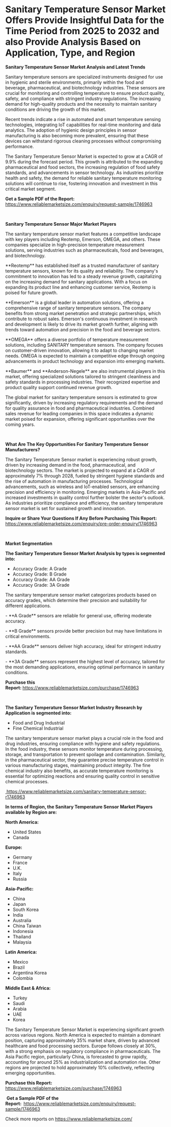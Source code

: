 <p><h1>Sanitary Temperature Sensor Market Offers Provide Insightful Data for the Time Period from 2025 to 2032 and also Provide Analysis Based on Application, Type, and Region</h1></p><p><strong>Sanitary Temperature Sensor Market Analysis and Latest Trends</strong></p>
<p><p>Sanitary temperature sensors are specialized instruments designed for use in hygienic and sterile environments, primarily within the food and beverage, pharmaceutical, and biotechnology industries. These sensors are crucial for monitoring and controlling temperature to ensure product quality, safety, and compliance with stringent industry regulations. The increasing demand for high-quality products and the necessity to maintain sanitary conditions are driving the growth of this market.</p><p>Recent trends indicate a rise in automated and smart temperature sensing technologies, integrating IoT capabilities for real-time monitoring and data analytics. The adoption of hygienic design principles in sensor manufacturing is also becoming more prevalent, ensuring that these devices can withstand rigorous cleaning processes without compromising performance.</p><p>The Sanitary Temperature Sensor Market is expected to grow at a CAGR of 9.9% during the forecast period. This growth is attributed to the expanding pharmaceutical and food sectors, the increasing regulation of food safety standards, and advancements in sensor technology. As industries prioritize health and safety, the demand for reliable sanitary temperature monitoring solutions will continue to rise, fostering innovation and investment in this critical market segment.</p></p>
<p><strong>Get a Sample PDF of the Report:&nbsp;</strong> <a href="https://www.reliablemarketsize.com/enquiry/request-sample/1746963?utm_campaign=3564&utm_medium=2&utm_source=Github&utm_content=ia&utm_term=06042025&utm_id=sanitary-temperature-sensor">https://www.reliablemarketsize.com/enquiry/request-sample/1746963</a></p>
<p>&nbsp;</p>
<p><strong>Sanitary Temperature Sensor Major Market Players</strong></p>
<p><p>The sanitary temperature sensor market features a competitive landscape with key players including Reotemp, Emerson, OMEGA, and others. These companies specialize in high-precision temperature measurement solutions, serving industries such as pharmaceuticals, food and beverages, and biotechnology.</p><p>**Reotemp** has established itself as a trusted manufacturer of sanitary temperature sensors, known for its quality and reliability. The company's commitment to innovation has led to a steady revenue growth, capitalizing on the increasing demand for sanitary applications. With a focus on expanding its product line and enhancing customer service, Reotemp is poised for future growth.</p><p>**Emerson** is a global leader in automation solutions, offering a comprehensive range of sanitary temperature sensors. The company benefits from strong market penetration and strategic partnerships, which contribute to robust sales. Emerson's continuous investment in research and development is likely to drive its market growth further, aligning with trends toward automation and precision in the food and beverage sectors.</p><p>**OMEGA** offers a diverse portfolio of temperature measurement solutions, including SANITARY temperature sensors. The company focuses on customer-driven innovation, allowing it to adapt to changing market needs. OMEGA is expected to maintain a competitive edge through ongoing advancements in product technology and expansion into emerging markets.</p><p>**Baumer** and **Anderson-Negele** are also instrumental players in this market, offering specialized solutions tailored to stringent cleanliness and safety standards in processing industries. Their recognized expertise and product quality support continued revenue growth.</p><p>The global market for sanitary temperature sensors is estimated to grow significantly, driven by increasing regulatory requirements and the demand for quality assurance in food and pharmaceutical industries. Combined sales revenue for leading companies in this space indicates a dynamic market poised for expansion, offering significant opportunities over the coming years.</p></p>
<p>&nbsp;</p>
<p><strong>What Are The Key Opportunities For Sanitary Temperature Sensor Manufacturers?</strong></p>
<p><p>The Sanitary Temperature Sensor market is experiencing robust growth, driven by increasing demand in the food, pharmaceutical, and biotechnology sectors. The market is projected to expand at a CAGR of approximately 7% through 2028, fueled by stringent hygiene standards and the rise of automation in manufacturing processes. Technological advancements, such as wireless and IoT-enabled sensors, are enhancing precision and efficiency in monitoring. Emerging markets in Asia-Pacific and increased investments in quality control further bolster the sector's outlook. As industries prioritize compliance and efficiency, the sanitary temperature sensor market is set for sustained growth and innovation.</p></p>
<p><strong>Inquire or Share Your Questions If Any Before Purchasing This Report:</strong> <a href="https://www.reliablemarketsize.com/enquiry/pre-order-enquiry/1746963?utm_campaign=3564&utm_medium=2&utm_source=Github&utm_content=ia&utm_term=06042025&utm_id=sanitary-temperature-sensor">https://www.reliablemarketsize.com/enquiry/pre-order-enquiry/1746963</a></p>
<p>&nbsp;</p>
<p><strong>Market Segmentation</strong></p>
<p><strong>The Sanitary Temperature Sensor Market Analysis by types is segmented into:</strong></p>
<p><ul><li>Accuracy Grade: A Grade</li><li>Accuracy Grade: B Grade</li><li>Accuracy Grade: AA Grade</li><li>Accuracy Grade: 3A Grade</li></ul></p>
<p><p>The sanitary temperature sensor market categorizes products based on accuracy grades, which determine their precision and suitability for different applications. </p><p>- **A Grade** sensors are reliable for general use, offering moderate accuracy.</p><p>- **B Grade** sensors provide better precision but may have limitations in critical environments.</p><p>- **AA Grade** sensors deliver high accuracy, ideal for stringent industry standards.</p><p>- **3A Grade** sensors represent the highest level of accuracy, tailored for the most demanding applications, ensuring optimal performance in sanitary conditions.</p></p>
<p><strong>Purchase this Report:&nbsp;</strong><a href="https://www.reliablemarketsize.com/purchase/1746963?utm_campaign=3564&utm_medium=2&utm_source=Github&utm_content=ia&utm_term=06042025&utm_id=sanitary-temperature-sensor">https://www.reliablemarketsize.com/purchase/1746963</a></p>
<p>&nbsp;</p>
<p><strong>The Sanitary Temperature Sensor Market Industry Research by Application is segmented into:</strong></p>
<p><ul><li>Food and Drug Industrial</li><li>Fine Chemical Industrial</li></ul></p>
<p><p>The sanitary temperature sensor market plays a crucial role in the food and drug industries, ensuring compliance with hygiene and safety regulations. In the food industry, these sensors monitor temperature during processing, storage, and transportation to prevent spoilage and contamination. Similarly, in the pharmaceutical sector, they guarantee precise temperature control in various manufacturing stages, maintaining product integrity. The fine chemical industry also benefits, as accurate temperature monitoring is essential for optimizing reactions and ensuring quality control in sensitive chemical processes.</p></p>
<p><a href="https://www.reliablemarketsize.com/sanitary-temperature-sensor-r1746963?utm_campaign=3564&utm_medium=2&utm_source=Github&utm_content=ia&utm_term=06042025&utm_id=sanitary-temperature-sensor">&nbsp;https://www.reliablemarketsize.com/sanitary-temperature-sensor-r1746963</a></p>
<p><strong>In terms of Region, the Sanitary Temperature Sensor Market Players available by Region are:</strong></p>
<p>
    <p> <strong> North America: </strong>
        <ul>
            <li>United States</li>
            <li>Canada</li>
        </ul>
        </p> 
    <p> <strong> Europe: </strong>
        <ul>
            <li>Germany</li>
            <li>France</li>
            <li>U.K.</li>
            <li>Italy</li>
            <li>Russia</li>
        </ul>
        </p> 
    <p> <strong> Asia-Pacific: </strong>
        <ul>
            <li>China</li>
            <li>Japan</li>
            <li>South Korea</li>
            <li>India</li>
            <li>Australia</li>
            <li>China Taiwan</li>
            <li>Indonesia</li>
            <li>Thailand</li>
            <li>Malaysia</li>
        </ul>
        </p> 
    <p> <strong> Latin America: </strong>
        <ul>
            <li>Mexico</li>
            <li>Brazil</li>
            <li>Argentina Korea</li>
            <li>Colombia</li>
        </ul>
        </p> 
    <p> <strong> Middle East & Africa: </strong>
        <ul>
            <li>Turkey</li>
            <li>Saudi</li>
            <li>Arabia</li>
            <li>UAE</li>
            <li>Korea</li>
        </ul>
    </p>
    </p>
<p><p>The Sanitary Temperature Sensor Market is experiencing significant growth across various regions. North America is expected to maintain a dominant position, capturing approximately 35% market share, driven by advanced healthcare and food processing sectors. Europe follows closely at 30%, with a strong emphasis on regulatory compliance in pharmaceuticals. The Asia Pacific region, particularly China, is forecasted to grow rapidly, accounting for around 25% as industrialization and automation rise. Other regions are projected to hold approximately 10% collectively, reflecting emerging opportunities.</p></p>
<p><strong>Purchase this Report: </strong><a href="https://www.reliablemarketsize.com/purchase/1746963?utm_campaign=3564&utm_medium=2&utm_source=Github&utm_content=ia&utm_term=06042025&utm_id=sanitary-temperature-sensor">https://www.reliablemarketsize.com/purchase/1746963</a></p>
<p>&nbsp;<strong>Get a Sample PDF of the Report:&nbsp;&nbsp;</strong><a href="https://www.reliablemarketsize.com/enquiry/request-sample/1746963?utm_campaign=3564&utm_medium=2&utm_source=Github&utm_content=ia&utm_term=06042025&utm_id=sanitary-temperature-sensor">https://www.reliablemarketsize.com/enquiry/request-sample/1746963</a></p>
<p><strong></strong></p>
<p>Check more reports on <a href="https://www.reliablemarketsize.com/?utm_campaign=3564&utm_medium=2&utm_source=Github&utm_content=ia&utm_term=06042025&utm_id=sanitary-temperature-sensor">https://www.reliablemarketsize.com/</a></p>